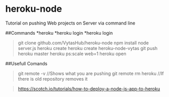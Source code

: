 # heroku-node


Tutorial on pushing Web projects on Server via command line

##Commands
*heroku 
*heroku login 
*heroku login
>git clone github.com/VytasHub/heroku-node
>npm install
>node server.js
>heroku create
>heroku create heroku-node-vytas
>git push heroku master
>heroku ps:scale web=1
>heroku open 

##Usefull Comands
>git remote -v         //Shows what you are pushing 
>git remote rm heroku  //If there is old repository removes it


>https://scotch.io/tutorials/how-to-deploy-a-node-js-app-to-heroku


